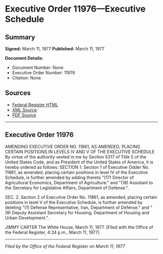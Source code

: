 # Executive Order 11976—Executive Schedule

## Summary

**Signed:** March 11, 1977
**Published:** March 11, 1977

**Document Details:**
- Document Number: None
- Executive Order Number: 11976
- Citation: None

## Sources
- [Federal Register HTML](https://www.presidency.ucsb.edu/documents/executive-order-11976-executive-schedule)
- [XML Source](None)
- [PDF Source](None)

---

## Executive Order 11976

AMENDING EXECUTIVE ORDER NO. 11861, AS AMENDED, PLACING CERTAIN POSITIONS IN LEVELS IV AND V OF THE EXECUTIVE SCHEDULE
By virtue of the authority vested in me by Section 5317 of Title 5 of the United States Code, and as President of the United States of America, it is hereby ordered as follows:
SECTION 1. Section 1 of Executive Odder No. 11861, as amended, placing certain positions in level IV of the Executive Schedule, is further amended by adding thereto "(17) Director of Agricultural Economics, Department of Agriculture." and "(18) Assistant to the Secretary for Legislative Affairs, Department of Defense.".

SEC. 2. Section 2 of Executive Order No. 11861, as amended, placing certain positions in level V of the Executive Schedule, is further amended by deleting "(1) Defense Representative, Iran, Department of Defense." and "(9) Deputy Assistant Secretary for Housing, Department of Housing and Urban Development.".

JIMMY CARTER
The White House,
March 11, 1977.
[Filed with the Office of the Federal Register, 4:24 p.m., March 11, 1977]

---

*Filed by the Office of the Federal Register on March 11, 1977*
